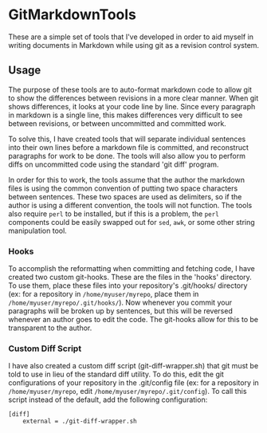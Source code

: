 # GitMarkdownTools

These are a simple set of tools that I've developed in order to aid myself in writing documents in Markdown while using git as a revision control system.

## Usage

The purpose of these tools are to auto-format markdown code to allow git to show the differences between revisions in a more clear manner.  When git shows differences, it looks at your code line by line.  Since every paragraph in markdown is a single line, this makes differences very difficult to see between revisions, or between uncommitted and committed work.

To solve this, I have created tools that will separate individual sentences into their own lines before a markdown file is committed, and reconstruct paragraphs for work to be done.  The tools will also allow you to perform diffs on uncommitted code using the standard 'git diff' program.

In order for this to work, the tools assume that the author the markdown files is using the common convention of putting two space characters between sentences.  These two spaces are used as delimiters, so if the author is using a different convention, the tools will not function.  The tools also require `perl` to be installed, but if this is a problem, the `perl` components could be easily swapped out for `sed`, `awk`, or some other string manipulation tool.

### Hooks

To accomplish the reformatting when committing and fetching code, I have created two custom git-hooks.  These are the files in the 'hooks' directory.  To use them, place these files into your repository's .git/hooks/ directory (ex: for a repository in `/home/myuser/myrepo`, place them in `/home/myuser/myrepo/.git/hooks/`).  Now whenever you commit your paragraphs will be broken up by sentences, but this will be reversed whenever an author goes to edit the code.  The git-hooks allow for this to be transparent to the author.

### Custom Diff Script

I have also created a custom diff script (git-diff-wrapper.sh) that git must be told to use in lieu of the standard diff utility.  To do this, edit the git configurations of your repository in the .git/config file (ex: for a repository in `/home/myuser/myrepo`, edit `/home/myuser/myrepo/.git/config`).  To call this script instead of the default, add the following configuration:

	[diff]
		external = ./git-diff-wrapper.sh


